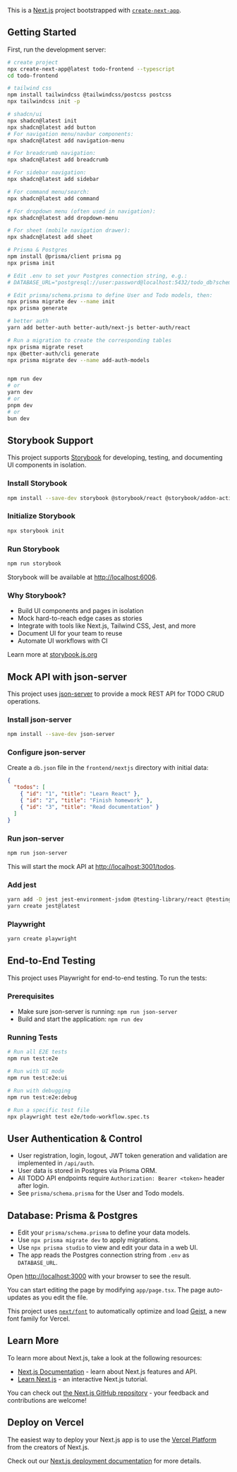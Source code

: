 This is a [Next.js](https://nextjs.org) project bootstrapped with [`create-next-app`](https://nextjs.org/docs/app/api-reference/cli/create-next-app).

## Getting Started

First, run the development server:

```bash
# create project
npx create-next-app@latest todo-frontend --typescript
cd todo-frontend

# tailwind css
npm install tailwindcss @tailwindcss/postcss postcss
npx tailwindcss init -p

# shadcn/ui
npx shadcn@latest init
npx shadcn@latest add button
# For navigation menu/navbar components:
npx shadcn@latest add navigation-menu

# For breadcrumb navigation:
npx shadcn@latest add breadcrumb

# For sidebar navigation:
npx shadcn@latest add sidebar

# For command menu/search:
npx shadcn@latest add command

# For dropdown menu (often used in navigation):
npx shadcn@latest add dropdown-menu

# For sheet (mobile navigation drawer):
npx shadcn@latest add sheet

# Prisma & Postgres
npm install @prisma/client prisma pg
npx prisma init

# Edit .env to set your Postgres connection string, e.g.:
# DATABASE_URL="postgresql://user:password@localhost:5432/todo_db?schema=public"

# Edit prisma/schema.prisma to define User and Todo models, then:
npx prisma migrate dev --name init
npx prisma generate

# better auth
yarn add better-auth better-auth/next-js better-auth/react

# Run a migration to create the corresponding tables
npx prisma migrate reset
npx @better-auth/cli generate
npx prisma migrate dev --name add-auth-models


npm run dev
# or
yarn dev
# or
pnpm dev
# or
bun dev
```

## Storybook Support

This project supports [Storybook](https://storybook.js.org/) for developing, testing, and documenting UI components in isolation.

### Install Storybook

```bash
npm install --save-dev storybook @storybook/react @storybook/addon-actions @storybook/addon-links @storybook/addon-essentials @storybook/addon-interactions
```

### Initialize Storybook

```bash
npx storybook init
```

### Run Storybook

```bash
npm run storybook
```

Storybook will be available at [http://localhost:6006](http://localhost:6006).

### Why Storybook?

- Build UI components and pages in isolation
- Mock hard-to-reach edge cases as stories
- Integrate with tools like Next.js, Tailwind CSS, Jest, and more
- Document UI for your team to reuse
- Automate UI workflows with CI

Learn more at [storybook.js.org](https://storybook.js.org/)

## Mock API with json-server

This project uses [json-server](https://github.com/typicode/json-server) to provide a mock REST API for TODO CRUD operations.

### Install json-server

```bash
npm install --save-dev json-server
```

### Configure json-server

Create a `db.json` file in the `frontend/nextjs` directory with initial data:

```json
{
  "todos": [
    { "id": "1", "title": "Learn React" },
    { "id": "2", "title": "Finish homework" },
    { "id": "3", "title": "Read documentation" }
  ]
}
```

### Run json-server

```bash
npm run json-server
```

This will start the mock API at [http://localhost:3001/todos](http://localhost:3001/todos).

### Add jest
```bash
yarn add -D jest jest-environment-jsdom @testing-library/react @testing-library/dom @testing-library/jest-dom ts-node @types/jest
yarn create jest@latest
```

### Playwright

```bash
yarn create playwright
```

## End-to-End Testing

This project uses Playwright for end-to-end testing. To run the tests:

### Prerequisites

- Make sure json-server is running: `npm run json-server`
- Build and start the application: `npm run dev`

### Running Tests

```bash
# Run all E2E tests
npm run test:e2e

# Run with UI mode
npm run test:e2e:ui

# Run with debugging
npm run test:e2e:debug

# Run a specific test file
npx playwright test e2e/todo-workflow.spec.ts
```
## User Authentication & Control

- User registration, login, logout, JWT token generation and validation are implemented in `/api/auth`.
- User data is stored in Postgres via Prisma ORM.
- All TODO API endpoints require `Authorization: Bearer <token>` header after login.
- See `prisma/schema.prisma` for the User and Todo models.

## Database: Prisma & Postgres

- Edit your `prisma/schema.prisma` to define your data models.
- Use `npx prisma migrate dev` to apply migrations.
- Use `npx prisma studio` to view and edit your data in a web UI.
- The app reads the Postgres connection string from `.env` as `DATABASE_URL`.

Open [http://localhost:3000](http://localhost:3000) with your browser to see the result.

You can start editing the page by modifying `app/page.tsx`. The page auto-updates as you edit the file.

This project uses [`next/font`](https://nextjs.org/docs/app/building-your-application/optimizing/fonts) to automatically optimize and load [Geist](https://vercel.com/font), a new font family for Vercel.

## Learn More

To learn more about Next.js, take a look at the following resources:

- [Next.js Documentation](https://nextjs.org/docs) - learn about Next.js features and API.
- [Learn Next.js](https://nextjs.org/learn) - an interactive Next.js tutorial.

You can check out [the Next.js GitHub repository](https://github.com/vercel/next.js) - your feedback and contributions are welcome!

## Deploy on Vercel

The easiest way to deploy your Next.js app is to use the [Vercel Platform](https://vercel.com/new?utm_medium=default-template&filter=next.js&utm_source=create-next-app&utm_campaign=create-next-app-readme) from the creators of Next.js.

Check out our [Next.js deployment documentation](https://nextjs.org/docs/app/building-your-application/deploying) for more details.
